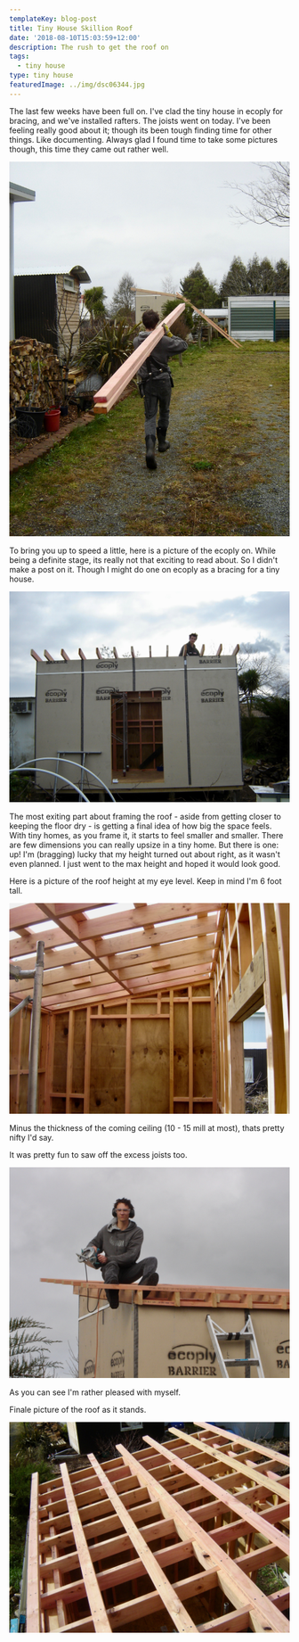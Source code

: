 ```yaml
---
templateKey: blog-post
title: Tiny House Skillion Roof
date: '2018-08-10T15:03:59+12:00'
description: The rush to get the roof on
tags:
  - tiny house
type: tiny house
featuredImage: ../img/dsc06344.jpg
---
```

The last few weeks have been full on. I've clad the tiny house in ecoply for bracing, and we've installed rafters. The joists went on today. I've been feeling really good about it; though its been tough finding time for other things. Like documenting. Always glad I found time to take some pictures though, this time they came out rather well.

![carrying joists to the site](/src/pages/img/dsc06333.jpg)

To bring you up to speed a little, here is a picture of the ecoply on. While being a definite stage, its really not that exciting to read about. So I didn't make a post on it. Though I might do one on ecoply as a bracing for a tiny house.

![Ecoply on the tiny house](/src/pages/img/dsc06325.jpg)

The most exiting part about framing the roof - aside from getting closer to keeping the floor dry - is getting a final idea of how big the space feels. With tiny homes, as you frame it, it starts to feel smaller and smaller. There are few dimensions you can really upsize in a tiny home. But there is one: up! I'm (bragging) lucky that my height turned out about right, as it wasn't even planned. I just went to the max height and hoped it would look good.

Here is a picture of the roof height at my eye level. Keep in mind I'm 6 foot tall.

![tiny house interior ceiling height](/src/pages/img/dsc06351.jpg)

Minus the thickness of the coming ceiling (10 - 15 mill at most), thats pretty nifty I'd say.

It was pretty fun to saw off the excess joists too.

![smug lad builds his tiny house roof](/src/pages/img/dsc06348.jpg)

 As you can see I'm rather pleased with myself.

Finale picture of the roof as it stands.

![tiny house roof framing](/src/pages/img/dsc06352.jpg)
